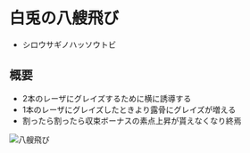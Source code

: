 # 白兎の八艘飛び
- シロウサギノハッソウトビ

## 概要

- 2本のレーザにグレイズするために横に誘導する
- 1本のレーザにグレイズしたときより露骨にグレイズが増える
- 割ったら割ったら収束ボーナスの素点上昇が貰えなくなり終焉

![八艘飛び](/content/4b-sp1/4b-sp1-1.png "八艘飛び")